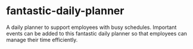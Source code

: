 # fantastic-daily-planner
A daily planner to support employees with busy schedules. Important events can be added to this fantastic daily planner so that employees can manage their time efficiently.
